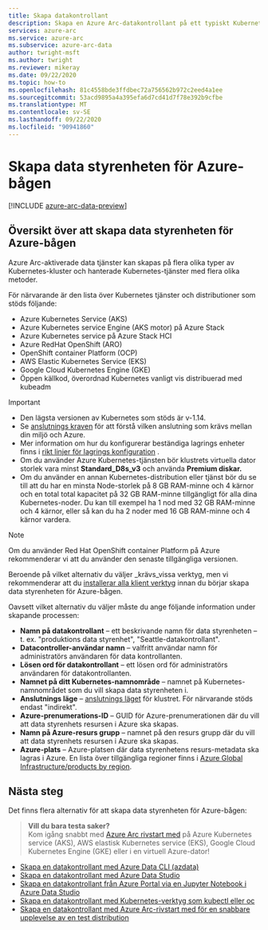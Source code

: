 ```yaml
---
title: Skapa datakontrollant
description: Skapa en Azure Arc-datakontrollant på ett typiskt Kubernetes-kluster med flera noder som du redan har distribuerat.
services: azure-arc
ms.service: azure-arc
ms.subservice: azure-arc-data
author: twright-msft
ms.author: twright
ms.reviewer: mikeray
ms.date: 09/22/2020
ms.topic: how-to
ms.openlocfilehash: 81c4558bde3ffdbec72a756562b972c2eed4a1ee
ms.sourcegitcommit: 53acd9895a4a395efa6d7cd41d7f78e392b9cfbe
ms.translationtype: MT
ms.contentlocale: sv-SE
ms.lasthandoff: 09/22/2020
ms.locfileid: "90941860"
---
```

# <a name="create-the-azure-arc-data-controller"></a>Skapa data styrenheten för Azure-bågen

[!INCLUDE [azure-arc-data-preview](../../../includes/azure-arc-data-preview.md)]

## <a name="overview-of-creating-the-azure-arc-data-controller"></a>Översikt över att skapa data styrenheten för Azure-bågen

Azure Arc-aktiverade data tjänster kan skapas på flera olika typer av Kubernetes-kluster och hanterade Kubernetes-tjänster med flera olika metoder.

För närvarande är den lista över Kubernetes tjänster och distributioner som stöds följande:

- Azure Kubernetes Service (AKS)
- Azure Kubernetes service Engine (AKS motor) på Azure Stack
- Azure Kubernetes service på Azure Stack HCI
- Azure RedHat OpenShift (ARO)
- OpenShift container Platform (OCP)
- AWS Elastic Kubernetes Service (EKS)
- Google Cloud Kubernetes Engine (GKE)
- Öppen källkod, överordnad Kubernetes vanligt vis distribuerad med kubeadm

> [!IMPORTANT]
> * Den lägsta versionen av Kubernetes som stöds är v-1.14.
> * Se [anslutnings kraven](connectivity.md) för att förstå vilken anslutning som krävs mellan din miljö och Azure.
> * Mer information om hur du konfigurerar beständiga lagrings enheter finns i [rikt linjer för lagrings konfiguration](storage-configuration.md) .
> * Om du använder Azure Kubernetes-tjänsten bör klustrets virtuella dator storlek vara minst **Standard_D8s_v3** och använda **Premium diskar.** 
> * Om du använder en annan Kubernetes-distribution eller tjänst bör du se till att du har en minsta Node-storlek på 8 GB RAM-minne och 4 kärnor och en total total kapacitet på 32 GB RAM-minne tillgängligt för alla dina Kubernetes-noder. Du kan till exempel ha 1 nod med 32 GB RAM-minne och 4 kärnor, eller så kan du ha 2 noder med 16 GB RAM-minne och 4 kärnor vardera.

> [!NOTE]
> Om du använder Red Hat OpenShift container Platform på Azure rekommenderar vi att du använder den senaste tillgängliga versionen.

Beroende på vilket alternativ du väljer _krävs_vissa verktyg, men vi rekommenderar att du [installerar alla klient verktyg](install-client-tools.md) innan du börjar skapa data styrenheten för Azure-bågen.

Oavsett vilket alternativ du väljer måste du ange följande information under skapande processen:

- **Namn på datakontrollant** – ett beskrivande namn för data styrenheten – t. ex. "produktions data styrenhet", "Seattle-datakontrollant".
- **Datacontroller-användar namn** – valfritt användar namn för administratörs användaren för data kontrollanten.
- **Lösen ord för datakontrollant** – ett lösen ord för administratörs användaren för datakontrollanten.
- **Namnet på ditt Kubernetes-namnområde** – namnet på Kubernetes-namnområdet som du vill skapa data styrenheten i.
- **Anslutnings läge** – [anslutnings läget](connectivity.md) för klustret. För närvarande stöds endast "indirekt".
- **Azure-prenumerations-ID** – GUID för Azure-prenumerationen där du vill att data styrenhets resursen i Azure ska skapas.
- **Namn på Azure-resurs grupp** – namnet på den resurs grupp där du vill att data styrenhets resursen i Azure ska skapas.
- **Azure-plats** – Azure-platsen där data styrenhetens resurs-metadata ska lagras i Azure. En lista över tillgängliga regioner finns i [Azure Global Infrastructure/products by region](https://azure.microsoft.com/global-infrastructure/services/?products=azure-arc).

## <a name="next-steps"></a>Nästa steg

Det finns flera alternativ för att skapa data styrenheten för Azure-bågen:

> **Vill du bara testa saker?**  
> Kom igång snabbt med [Azure Arc rivstart med](https://github.com/microsoft/azure_arc#azure-arc-enabled-data-services) på Azure Kubernetes service (AKS), AWS elastisk Kubernetes service (EKS), Google Cloud Kubernetes Engine (GKE) eller i en virtuell Azure-dator!
> 
- [Skapa en datakontrollant med Azure Data CLI (azdata)](create-data-controller-using-azdata.md)
- [Skapa en datakontrollant med Azure Data Studio](create-data-controller-azure-data-studio.md)
- [Skapa en datakontrollant från Azure Portal via en Jupyter Notebook i Azure Data Studio](create-data-controller-resource-in-azure-portal.md)
- [Skapa en datakontrollant med Kubernetes-verktyg som kubectl eller oc](create-data-controller-using-k8s-native-tools.md)
- [Skapa en datakontrollant med Azure Arc-rivstart med för en snabbare upplevelse av en test distribution](https://github.com/microsoft/azure_arc#azure-arc-enabled-data-services)
